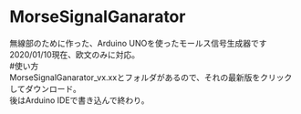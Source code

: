 # MorseSignalGanarator  
無線部のために作った、Arduino UNOを使ったモールス信号生成器です  
2020/01/10現在、欧文のみに対応。  
#使い方  
MorseSignalGanarator_vx.xxとフォルダがあるので、それの最新版をクリックしてダウンロード。  
後はArduino IDEで書き込んで終わり。
